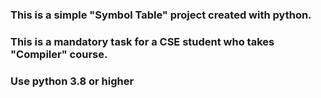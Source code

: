 ### This is a simple "Symbol Table" project created with python. 
### This is a mandatory task for a CSE student who takes "Compiler" course.
### Use python 3.8 or higher